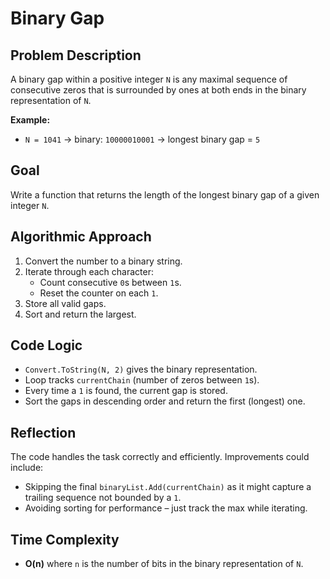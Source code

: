 # Binary Gap

## Problem Description
A binary gap within a positive integer `N` is any maximal sequence of consecutive zeros that is surrounded by ones at both ends in the binary representation of `N`.

**Example:**
- `N = 1041` → binary: `10000010001` → longest binary gap = `5`

## Goal
Write a function that returns the length of the longest binary gap of a given integer `N`.

## Algorithmic Approach
1. Convert the number to a binary string.
2. Iterate through each character:
   - Count consecutive `0`s between `1`s.
   - Reset the counter on each `1`.
3. Store all valid gaps.
4. Sort and return the largest.

## Code Logic
- `Convert.ToString(N, 2)` gives the binary representation.
- Loop tracks `currentChain` (number of zeros between `1`s).
- Every time a `1` is found, the current gap is stored.
- Sort the gaps in descending order and return the first (longest) one.

## Reflection
The code handles the task correctly and efficiently.
Improvements could include:
- Skipping the final `binaryList.Add(currentChain)` as it might capture a trailing sequence not bounded by a `1`.
- Avoiding sorting for performance – just track the max while iterating.

## Time Complexity
- **O(n)** where `n` is the number of bits in the binary representation of `N`.